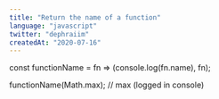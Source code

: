 ```yaml
---
title: "Return the name of a function"
language: "javascript"
twitter: "dephraiim"
createdAt: "2020-07-16"
---
```


const functionName = fn => (console.log(fn.name), fn);

functionName(Math.max); // max (logged in console)

